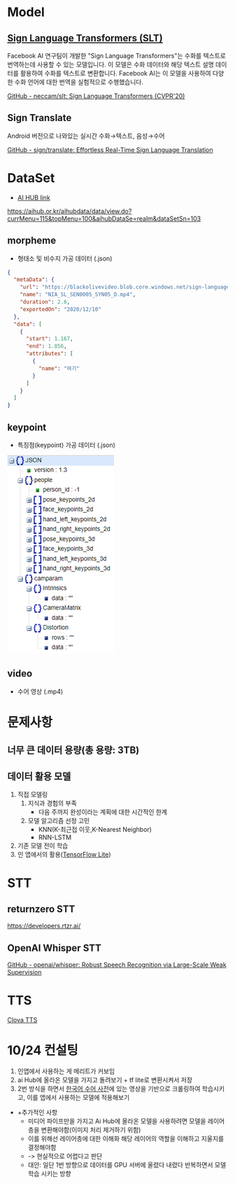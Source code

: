 # Model

## [Sign Language Transformers (SLT)](https://github.com/neccam/slt)

Facebook AI 연구팀이 개발한 "Sign Language Transformers"는 수화를 텍스트로 번역하는데 사용할 수 있는 모델입니다. 이 모델은 수화 데이터와 해당 텍스트 설명 데이터를 활용하여 수화를 텍스트로 변환합니다. Facebook AI는 이 모델을 사용하여 다양한 수화 언어에 대한 번역을 실험적으로 수행했습니다.

[GitHub - neccam/slt: Sign Language Transformers (CVPR'20)](https://github.com/neccam/slt)

## Sign Translate

Android 버전으로 나와있는 실시간 수화→텍스트, 음성→수어

[GitHub - sign/translate: Effortless Real-Time Sign Language Translation](https://github.com/sign/translate)

# DataSet

- [AI HUB link](https://aihub.or.kr/aihubdata/data/view.do?currMenu=115&topMenu=100&aihubDataSe=realm&dataSetSn=103)

https://aihub.or.kr/aihubdata/data/view.do?currMenu=115&topMenu=100&aihubDataSe=realm&dataSetSn=103

## morpheme

- 형태소 및 비수지 가공 데이터 (.json)

```json
{
  "metaData": {
    "url": "https://blackolivevideo.blob.core.windows.net/sign-language/1123_bkyu0991/NIA_SL_SEN0005_SYN05_D.mp4",
    "name": "NIA_SL_SEN0005_SYN05_D.mp4",
    "duration": 2.6,
    "exportedOn": "2020/12/10"
  },
  "data": [
    {
      "start": 1.167,
      "end": 1.856,
      "attributes": [
        {
          "name": "여기"
        }
      ]
    }
  ]
}
```

## keypoint

- 특징점(keypoint) 가공 데이터 (.json)

![keypoint](./image/keypoint.png)

## video

- 수어 영상 (.mp4)

# 문제사항

## 너무 큰 데이터 용량(총 용량: 3TB)

## 데이터 활용 모델

1. 직접 모델링
   1. 지식과 경험의 부족
      - 다음 주까지 완성이라는 계획에 대한 시간적인 한계
   2. 모델 알고리즘 선정 고민
      - KNN(K-최근접 이웃,K-Nearest Neighbor)
      - RNN-LSTM
2. 기존 모델 전이 학습
3. 인 앱에서의 활용([TensorFlow Lite](https://www.tensorflow.org/lite?hl=ko))

# STT

## returnzero STT

https://developers.rtzr.ai/

## OpenAI Whisper STT

[GitHub - openai/whisper: Robust Speech Recognition via Large-Scale Weak Supervision](https://github.com/openai/whisper)

# TTS

[Clova TTS](https://clova.ai/voice/)

# 10/24 컨설팅

1. 인앱에서 사용하는 게 메리트가 커보임
2. ai Hub에 올라온 모델을 가지고 돌려보기 + tf lite로 변환시켜서 저장
3. 2번 방식을 하면서 [한국어 수어 사전](https://sldict.korean.go.kr/front/main/main.do)에 있는 영상을 기반으로 크롤링하여 학습시키고, 이를 앱에서 사용하는 모델에 적용해보기

- +추가적인 사항
  - 미디어 파이프만을 가지고 Ai Hub에 올라온 모델을 사용하려면 모델을 레이어층을 변환해야함(이미지 처리 제거하기 위함)
  - 이를 위해선 레이어층에 대한 이해화 해당 레이어의 역할을 이해하고 지울지를 결정해야함
  - -> 현실적으로 어렵다고 판단
  - 대안: 일단 1번 방향으로 데이터를 GPU 서버에 올렸다 내렸다 반복하면서 모델 학습 시키는 방향
